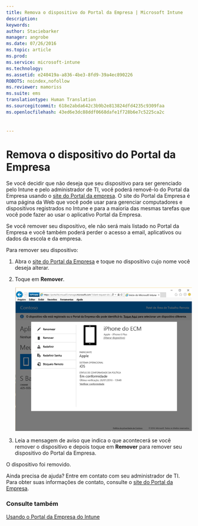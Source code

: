```yaml
---
title: Remova o dispositivo do Portal da Empresa | Microsoft Intune
description: 
keywords: 
author: Staciebarker
manager: angrobe
ms.date: 07/26/2016
ms.topic: article
ms.prod: 
ms.service: microsoft-intune
ms.technology: 
ms.assetid: e240419a-a836-4be3-8fd9-39a4ec890226
ROBOTS: noindex,nofollow
ms.reviewer: mamoriss
ms.suite: ems
translationtype: Human Translation
ms.sourcegitcommit: 618e2abda642c3b9b2e813824dfd4235c9309faa
ms.openlocfilehash: 43ed6e3dc88ddf0668dafe1f728b6e7c5225ca2c


---
```



# Remova o dispositivo do Portal da Empresa

Se você decidir que não deseja que seu dispositivo para ser gerenciado pelo Intune e pelo administrador de TI, você poderá removê-lo do Portal da Empresa usando o [site do Portal da empresa](http://portal.manage.microsoft.com). O site do Portal da Empresa é uma página da Web que você pode usar para gerenciar computadores e dispositivos registrados no Intune e para a maioria das mesmas tarefas que você pode fazer ao usar o aplicativo Portal da Empresa.

Se você remover seu dispositivo, ele não será mais listado no Portal da Empresa e você também poderá perder o acesso a email, aplicativos ou dados da escola e da empresa.

Para remover seu dispositivo:

1.  Abra o [site do Portal da Empresa](http://portal.manage.microsoft.com) e toque no dispositivo cujo nome você deseja alterar.

2.  Toque em **Remover**.

    ![remove-device-option-on-company-portal-website](./media/iwp-screen-with-all-options.png)

3. Leia a mensagem de aviso que indica o que acontecerá se você remover o dispositivo e depois toque em **Remover** para remover seu dispositivo do Portal da Empresa.

O dispositivo foi removido.

Ainda precisa de ajuda? Entre em contato com seu administrador de TI. Para obter suas informações de contato, consulte o [site do Portal da Empresa](http://portal.manage.microsoft.com).

### Consulte também
[Usando o Portal da Empresa do Intune](using-the-intune-company-portal-website.md)



<!--HONumber=Jul16_HO4-->



